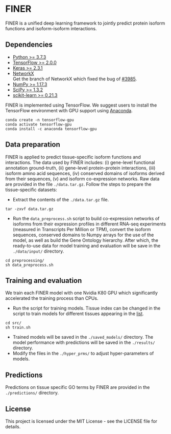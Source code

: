 # FINER
FINER is a unified deep learning framework to jointly predict protein isoform functions and isoform-isoform interactions.

## Dependencies
- [Python >= 3.7.3](https://www.python.org/downloads/release/python-373/)</br>
- [TensorFlow >= 2.0.0](https://www.tensorflow.org/)</br>
- [Keras >= 2.3.1](https://keras.io/)</br>
- [NetworkX](https://github.com/haochenucr/networkx/tree/bugfix-for-to_scipy_sparse_matrix-function)</br>
Get the branch of NetworkX which fixed the bug of [#3985](https://github.com/networkx/networkx/pull/3985).</br>
- [NumPy >= 1.17.3](https://numpy.org/)</br>
- [SciPy >= 1.3.2](https://www.scipy.org/)</br>
- [scikit-learn >= 0.21.3](https://scikit-learn.org/stable/)</br>

FINER is implemented using TensorFlow. We suggest users to install the TensorFlow environment with GPU support using [Anaconda](https://anaconda.org/anaconda/tensorflow-gpu).
```
conda create -n tensorflow-gpu
conda activate tensorflow-gpu
conda install -c anaconda tensorflow-gpu
```

## Data preparation
FINER is applied to predict tissue-specific isoform functions and interactions. The data used by FINER includes: (i) gene-level functional annotation ground-truth, (ii) gene-level protein-protein interactions, (iii) isoform amino acid sequences, (iv) conserved domains of isoforms derived from their sequences, (v) and isoform co-expression networks. Raw data are provided in the file `./data.tar.gz`. Follow the steps to prepare the tissue-specific datasets:
- Extract the contents of the `./data.tar.gz` file.
```
tar -zxvf data.tar.gz
```
- Run the `data_preprocess.sh` script to build co-expression networks of isoforms from their expression profiles in different RNA-seq experiments (measured in Transcripts Per Million or TPM), convert the isoform sequences, conserved domains to Numpy arrays for the use of the model, as well as build the Gene Ontology hierarchy. After which, the ready-to-use data for model training and evaluation will be save in the `./data/input/` directory.
```
cd preprocessing/
sh data_preprocess.sh
```


## Training and evaluation
We train each FINER model with one Nvidia K80 GPU which significantly accelerated the training process than CPUs.
- Run the script for training models. Tissue index can be changed in the script to train models for different tissues appearing in the [list](https://github.com/haochenucr/FINER/blob/main/src/train.sh).
```
cd src/
sh train.sh
```
- Trained models will be saved in the `./saved_models/` directory. The model performance with predictions will be saved in the `./results/` directory.
- Modify the files in the `./hyper_prms/` to adjust hyper-parameters of models.

## Predictions
Predictions on tissue specific GO terms by FINER are provided in the `./predictions/` directory.

## License
This project is licensed under the MIT License - see the LICENSE file for details.
